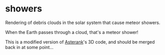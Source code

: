# showers
Rendering of debris clouds in the solar system that cause meteor showers.

When the Earth passes through a cloud, that's a meteor shower!

This is a modified version of [Asterank](http://github.com/typpo/asterank)'s 3D code, and should be merged back in at some point...
